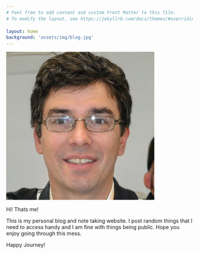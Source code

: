 ```yaml
---
# Feel free to add content and custom Front Matter to this file.
# To modify the layout, see https://jekyllrb.com/docs/themes/#overriding-theme-defaults

layout: home
background: 'assets/img/blog.jpg'
---
```


![image](assets/img/Glenn.jpg)

Hi! Thats me!

This is my personal blog and note taking website. I post random things that I need to access handy and I am fine with things being public. Hope you enjoy going through this mess. 

Happy Journey!